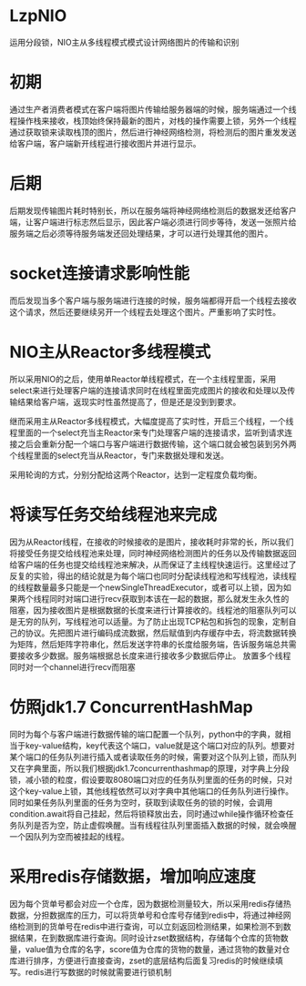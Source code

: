 # LzpNIO
运用分段锁，NIO主从多线程模式模式设计网络图片的传输和识别


# 初期

通过生产者消费者模式在客户端将图片传输给服务器端的时候，服务端通过一个线程操作栈来接收，栈顶始终保持最新的图片，对栈的操作需要上锁，另外一个线程通过获取锁来读取栈顶的图片，然后进行神经网络检测，将检测后的图片重发发送给客户端，客户端新开线程进行接收图片并进行显示。


# 后期

后期发现传输图片耗时特别长，所以在服务端将神经网络检测后的数据发还给客户端，让客户端进行标志然后显示，因此客户端必须进行同步等待，发送一张照片给服务端之后必须等待服务端发还回处理结果，才可以进行处理其他的图片。

# socket连接请求影响性能

而后发现当多个客户端与服务端进行连接的时候，服务端都得开启一个线程去接收这个请求，然后还要继续另开一个线程去处理这个图片。严重影响了实时性。

# NIO主从Reactor多线程模式

所以采用NIO的之后，使用单Reactor单线程模式，在一个主线程里面，采用select来进行处理客户端的连接请求同时在线程里面完成图片的接收和处理以及传输结果给客户端，返现实时性虽然提高了，但是还是没到到要求。

继而采用主从Reactor多线程模式，大幅度提高了实时性，开启三个线程，一个线程里面的一个select充当主Reactor来专门处理客户端的连接请求，监听到请求连接之后会重新分配一个端口与客户端进行数据传输，这个端口就会被包装到另外两个线程里面的select充当从Reactor，专门来数据处理和发送。

采用轮询的方式，分别分配给这两个Reactor，达到一定程度负载均衡。

# 将读写任务交给线程池来完成

因为从Reactor线程，在接收的时候接收的是图片，接收耗时非常的长，所以我们将接受任务提交给线程池来处理，同时神经网络检测图片的任务以及传输数据返回给客户端的任务也提交给线程池来解决，从而保证了主线程快速运行。这里经过了反复的实验，得出的结论就是为每个端口也同时分配读线程池和写线程池，读线程的线程数量最多只能是一个newSingleThreadExecutor，或者可以上锁，因为如果两个线程同时对端口进行recv获取到本该在一起的数据，那么就发生永久性的阻塞，因为接收图片是根据数据的长度来进行计算接收的。线程池的阻塞队列可以是无穷的队列，写线程池可以适量。为了防止出现TCP粘包和拆包的现象，定制自己的协议。先把图片进行编码成流数据，然后赋值到内存缓存中去，将流数据转换为矩阵，然后矩阵字符串化，然后发送字符串的长度给服务端，告诉服务端总共需要接收多少数据。服务端根据总长度来进行接收多少数据后停止。
放置多个线程同时对一个channel进行recv而阻塞

# 仿照jdk1.7 ConcurrentHashMap

同时为每个与客户端进行数据传输的端口配置一个队列，python中的字典，就相当于key-value结构，key代表这个端口，value就是这个端口对应的队列。想要对某个端口的任务队列进行插入或者读取任务的时候，需要对这个队列上锁，而队列又在字典里面，所以我们根据jdk1.7concurrenthashmap的原理，对字典上分段锁，减小锁的粒度，假设要取8080端口对应的任务队列里面的任务的时候，只对这个key-value上锁，其他线程依然可以对字典中其他端口的任务队列进行操作。同时如果任务队列里面的任务为空时，获取到读取任务的锁的时候，会调用condition.await将自己挂起，然后将锁释放出去，同时通过while操作循环检查任务队列是否为空，防止虚假唤醒。当有线程往队列里面插入数据的时候，就会唤醒一个因队列为空而被挂起的线程。

# 采用redis存储数据，增加响应速度

因为每个货单号都会对应一个仓库，因为数据检测量较大，所以采用redis存储热数据，分担数据库的压力，可以将货单号和仓库号存储到redis中，将通过神经网络检测到的货单号在redis中进行查询，可以立刻返回检测结果，如果检测不到数据结果，在到数据库进行查询。同时设计zset数据结构，存储每个仓库的货物数量，value值为仓库的名字，score值为仓库的货物的数量，通过货物的数量对仓库进行排序，方便进行直接查询，zset的底层结构后面复习redis的时候继续填写。redis进行写数据的时候就需要进行锁机制
